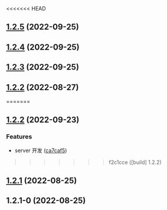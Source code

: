 <<<<<<< HEAD
## [1.2.5](https://github.com/wuaixiaoyao/npm-demo/compare/v1.2.4...v1.2.5) (2022-09-25)



## [1.2.4](https://github.com/wuaixiaoyao/npm-demo/compare/v1.2.3...v1.2.4) (2022-09-25)



## [1.2.3](https://github.com/wuaixiaoyao/npm-demo/compare/v1.2.2...v1.2.3) (2022-09-25)



## [1.2.2](https://github.com/wuaixiaoyao/npm-demo/compare/v1.2.1...v1.2.2) (2022-08-27)
=======
## [1.2.2](https://github.com/wuaixiaoyao/npm-demo/compare/v1.2.1...v1.2.2) (2022-09-23)


### Features

* server 开发 ([ca7caf5](https://github.com/wuaixiaoyao/npm-demo/commit/ca7caf56942f8a62706314c5cbf890b7bd357bde))
>>>>>>> f2c1cce ([build] 1.2.2)



## [1.2.1](https://github.com/wuaixiaoyao/npm-demo/compare/v1.2.1-0...v1.2.1) (2022-08-25)



## 1.2.1-0 (2022-08-25)



